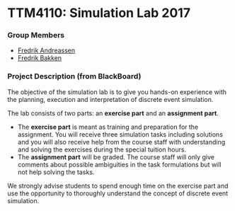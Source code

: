 # TTM4110: Simulation Lab 2017

### Group Members
 - [Fredrik Andreassen](https://github.com/fredrian)
 - [Fredrik Bakken](https://fredrikbakken.no)

### Project Description (from BlackBoard)

The objective of the simulation lab is to give you hands-on experience with the planning, execution and interpretation of discrete event simulation. 

The lab consists of two parts: an **exercise part** and an **assignment part**.

 - The **exercise part** is meant as training and preparation for the assignment. You will receive three simulation tasks including solutions and you will also receive help from the course staff with understanding and solving the exercises during the special tuition hours.
 - The **assignment part** will be graded. The course staff will only give comments about possible ambiguities in the task formulations but will not help solving the tasks.

We strongly advise students to spend enough time on the exercise part and use the opportunity to thoroughly understand the concept of discrete event simulation.
